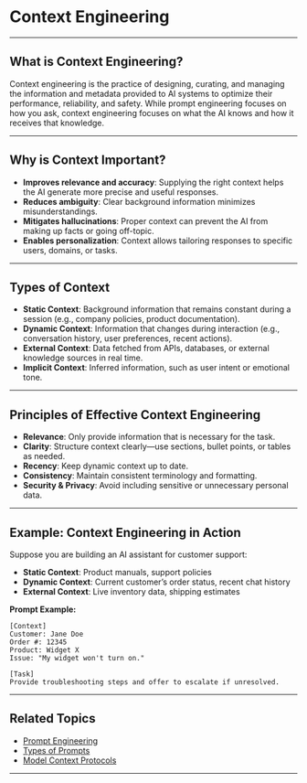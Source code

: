 # Context Engineering

---

## What is Context Engineering?
Context engineering is the practice of designing, curating, and managing the information and metadata provided to AI systems to optimize their performance, reliability, and safety. While prompt engineering focuses on how you ask, context engineering focuses on what the AI knows and how it receives that knowledge.

---

## Why is Context Important?
- **Improves relevance and accuracy**: Supplying the right context helps the AI generate more precise and useful responses.
- **Reduces ambiguity**: Clear background information minimizes misunderstandings.
- **Mitigates hallucinations**: Proper context can prevent the AI from making up facts or going off-topic.
- **Enables personalization**: Context allows tailoring responses to specific users, domains, or tasks.

---

## Types of Context
- **Static Context**: Background information that remains constant during a session (e.g., company policies, product documentation).
- **Dynamic Context**: Information that changes during interaction (e.g., conversation history, user preferences, recent actions).
- **External Context**: Data fetched from APIs, databases, or external knowledge sources in real time.
- **Implicit Context**: Inferred information, such as user intent or emotional tone.

---

## Principles of Effective Context Engineering
- **Relevance**: Only provide information that is necessary for the task.
- **Clarity**: Structure context clearly—use sections, bullet points, or tables as needed.
- **Recency**: Keep dynamic context up to date.
- **Consistency**: Maintain consistent terminology and formatting.
- **Security & Privacy**: Avoid including sensitive or unnecessary personal data.

---

## Example: Context Engineering in Action
Suppose you are building an AI assistant for customer support:
- **Static Context**: Product manuals, support policies
- **Dynamic Context**: Current customer’s order status, recent chat history
- **External Context**: Live inventory data, shipping estimates

**Prompt Example:**
```
[Context]
Customer: Jane Doe
Order #: 12345
Product: Widget X
Issue: "My widget won't turn on."

[Task]
Provide troubleshooting steps and offer to escalate if unresolved.
```

---

## Related Topics
- [Prompt Engineering](prompt-engineering.md)
- [Types of Prompts](types-of-prompts.md)
- [Model Context Protocols](model-context-protocols/)

---
